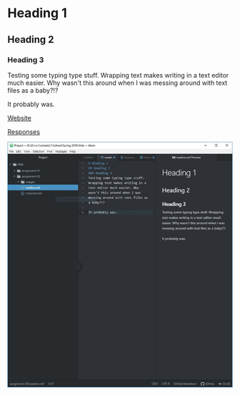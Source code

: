 # Heading 1
## Heading 2
### Heading 3
Testing some typing type stuff. Wrapping text makes writing in a text editor much easier. Why wasn't this around when I was messing around with text files as a baby?!?

It probably was.

[Website](https://www.artstation.com/)

[Responses](./responses.txt)

![Screencap](./images/screencap.JPG)
